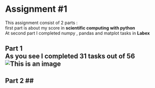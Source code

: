 # Assignment #1
This assignment consist of 2 parts : <br />
first part is about my score in **scientific computing with python** <br />
At second part I completed numpy , pandas and matplot tasks in **Labex** <br />
## Part 1   <br /> As you see I completed 31 tasks out of 56 <br/> ![This is an image](https://user-images.githubusercontent.com/113939902/218981270-85c1be01-a06f-4516-b1bc-6cd486e87c91.png) <br />
## Part 2 ## <br />
